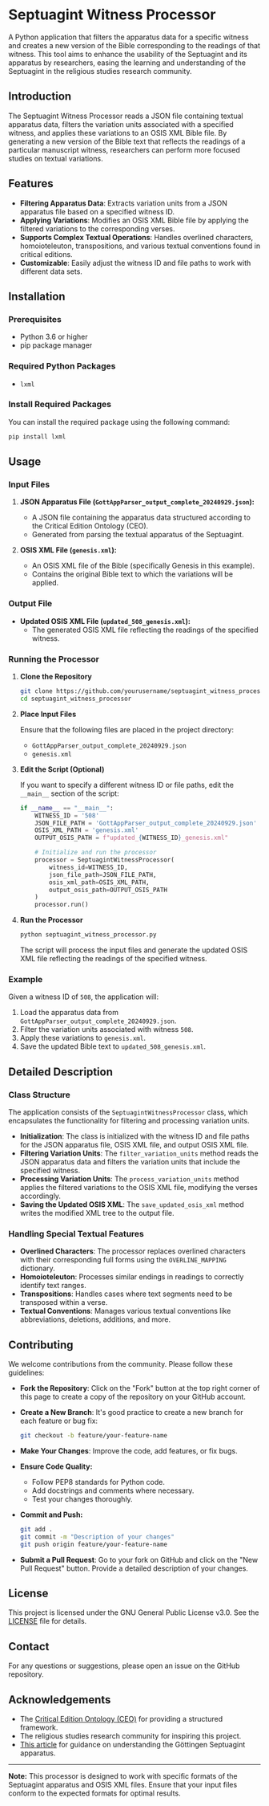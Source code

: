 # Septuagint Witness Processor

A Python application that filters the apparatus data for a specific witness and creates a new version of the Bible corresponding to the readings of that witness. This tool aims to enhance the usability of the Septuagint and its apparatus by researchers, easing the learning and understanding of the Septuagint in the religious studies research community.

## Introduction

The Septuagint Witness Processor reads a JSON file containing textual apparatus data, filters the variation units associated with a specified witness, and applies these variations to an OSIS XML Bible file. By generating a new version of the Bible text that reflects the readings of a particular manuscript witness, researchers can perform more focused studies on textual variations.

## Features

- **Filtering Apparatus Data**: Extracts variation units from a JSON apparatus file based on a specified witness ID.
- **Applying Variations**: Modifies an OSIS XML Bible file by applying the filtered variations to the corresponding verses.
- **Supports Complex Textual Operations**: Handles overlined characters, homoioteleuton, transpositions, and various textual conventions found in critical editions.
- **Customizable**: Easily adjust the witness ID and file paths to work with different data sets.

## Installation

### Prerequisites

- Python 3.6 or higher
- pip package manager

### Required Python Packages

- `lxml`

### Install Required Packages

You can install the required package using the following command:

```bash
pip install lxml
```

## Usage

### Input Files

1. **JSON Apparatus File (`GottAppParser_output_complete_20240929.json`):**
   - A JSON file containing the apparatus data structured according to the Critical Edition Ontology (CEO).
   - Generated from parsing the textual apparatus of the Septuagint.

2. **OSIS XML File (`genesis.xml`):**
   - An OSIS XML file of the Bible (specifically Genesis in this example).
   - Contains the original Bible text to which the variations will be applied.

### Output File

- **Updated OSIS XML File (`updated_508_genesis.xml`):**
  - The generated OSIS XML file reflecting the readings of the specified witness.

### Running the Processor

1. **Clone the Repository**

   ```bash
   git clone https://github.com/yourusername/septuagint_witness_processor.git
   cd septuagint_witness_processor
   ```

2. **Place Input Files**

   Ensure that the following files are placed in the project directory:

   - `GottAppParser_output_complete_20240929.json`
   - `genesis.xml`

3. **Edit the Script (Optional)**

   If you want to specify a different witness ID or file paths, edit the `__main__` section of the script:

   ```python
   if __name__ == "__main__":
       WITNESS_ID = '508'
       JSON_FILE_PATH = 'GottAppParser_output_complete_20240929.json'
       OSIS_XML_PATH = 'genesis.xml'
       OUTPUT_OSIS_PATH = f"updated_{WITNESS_ID}_genesis.xml"

       # Initialize and run the processor
       processor = SeptuagintWitnessProcessor(
           witness_id=WITNESS_ID,
           json_file_path=JSON_FILE_PATH,
           osis_xml_path=OSIS_XML_PATH,
           output_osis_path=OUTPUT_OSIS_PATH
       )
       processor.run()
   ```

4. **Run the Processor**

   ```bash
   python septuagint_witness_processor.py
   ```

   The script will process the input files and generate the updated OSIS XML file reflecting the readings of the specified witness.

### Example

Given a witness ID of `508`, the application will:

1. Load the apparatus data from `GottAppParser_output_complete_20240929.json`.
2. Filter the variation units associated with witness `508`.
3. Apply these variations to `genesis.xml`.
4. Save the updated Bible text to `updated_508_genesis.xml`.

## Detailed Description

### Class Structure

The application consists of the `SeptuagintWitnessProcessor` class, which encapsulates the functionality for filtering and processing variation units.

- **Initialization**: The class is initialized with the witness ID and file paths for the JSON apparatus file, OSIS XML file, and output OSIS XML file.
- **Filtering Variation Units**: The `filter_variation_units` method reads the JSON apparatus data and filters the variation units that include the specified witness.
- **Processing Variation Units**: The `process_variation_units` method applies the filtered variations to the OSIS XML file, modifying the verses accordingly.
- **Saving the Updated OSIS XML**: The `save_updated_osis_xml` method writes the modified XML tree to the output file.

### Handling Special Textual Features

- **Overlined Characters**: The processor replaces overlined characters with their corresponding full forms using the `OVERLINE_MAPPING` dictionary.
- **Homoioteleuton**: Processes similar endings in readings to correctly identify text ranges.
- **Transpositions**: Handles cases where text segments need to be transposed within a verse.
- **Textual Conventions**: Manages various textual conventions like abbreviations, deletions, additions, and more.

## Contributing

We welcome contributions from the community. Please follow these guidelines:

- **Fork the Repository**: Click on the "Fork" button at the top right corner of this page to create a copy of the repository on your GitHub account.

- **Create a New Branch**: It's good practice to create a new branch for each feature or bug fix:

  ```bash
  git checkout -b feature/your-feature-name
  ```

- **Make Your Changes**: Improve the code, add features, or fix bugs.

- **Ensure Code Quality:**

  - Follow PEP8 standards for Python code.
  - Add docstrings and comments where necessary.
  - Test your changes thoroughly.

- **Commit and Push:**

  ```bash
  git add .
  git commit -m "Description of your changes"
  git push origin feature/your-feature-name
  ```

- **Submit a Pull Request**: Go to your fork on GitHub and click on the "New Pull Request" button. Provide a detailed description of your changes.

## License

This project is licensed under the GNU General Public License v3.0. See the [LICENSE](LICENSE) file for details.

## Contact

For any questions or suggestions, please open an issue on the GitHub repository.

## Acknowledgements

- The [Critical Edition Ontology (CEO)](http://example.org/ceo/) for providing a structured framework.
- The religious studies research community for inspiring this project.
- [This article](https://abramkj.com/2013/01/11/how-to-read-and-understand-the-gottingen-septuagint-a-short-primer-part-2-apparatus/) for guidance on understanding the Göttingen Septuagint apparatus.

---

**Note:** This processor is designed to work with specific formats of the Septuagint apparatus and OSIS XML files. Ensure that your input files conform to the expected formats for optimal results.
